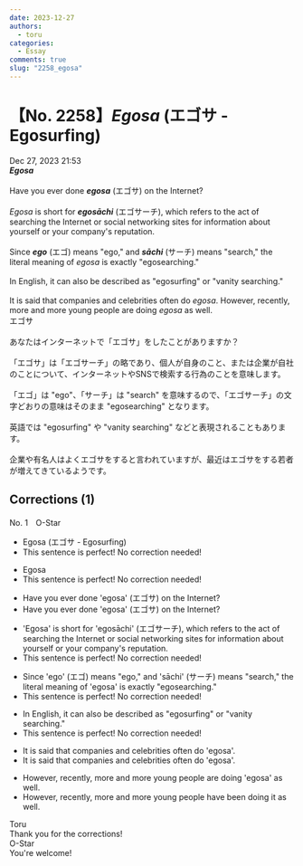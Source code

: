 ```yaml
---
date: 2023-12-27
authors:
  - toru
categories:
  - Essay
comments: true
slug: "2258_egosa"
---
```


# 【No. 2258】<strong><em>Egosa</em></strong> (エゴサ - Egosurfing)
<div class="date">Dec 27, 2023 21:53</div>
<div id="post"><div id="body_show_ori">
<strong><em>Egosa</em></strong><br/><br/>Have you ever done <strong><em>egosa</em></strong> (エゴサ) on the Internet?<br/><br/><em>Egosa</em> is short for <strong><em>egosāchi</em></strong> (エゴサーチ), which refers to the act of searching the Internet or social networking sites for information about yourself or your company's reputation.<br/><br/>Since <strong><em>ego</em></strong> (エゴ) means "ego," and <strong><em>sāchi</em></strong> (サーチ) means "search," the literal meaning of <em>egosa</em> is exactly "egosearching."<br/><br/>In English, it can also be described as "egosurfing" or "vanity searching."<br/><br/>It is said that companies and celebrities often do <em>egosa</em>. However, recently, more and more young people are doing <em>egosa</em> as well.
</div></div>

<!-- more -->

<div id="post_ja"><div id="body_show_mo">
エゴサ<br/><br/>あなたはインターネットで「エゴサ」をしたことがありますか？<br/><br/>「エゴサ」は「エゴサーチ」の略であり、個人が自身のこと、または企業が自社のことについて、インターネットやSNSで検索する行為のことを意味します。<br/><br/>「エゴ」は "ego"、「サーチ」は "search" を意味するので、「エゴサーチ」の文字どおりの意味はそのまま "egosearching" となります。<br/><br/>英語では "egosurfing" や "vanity searching" などと表現されることもあります。<br/><br/>企業や有名人はよくエゴサをすると言われていますが、最近はエゴサをする若者が増えてきているようです。
</div></div>

## Corrections (1)
<div id="block"><div class="first_name"> No. 1　<span class="just_name">O-Star</span></div><div id="block2">
<ul class="correction_field">
<li class="incorrect">Egosa (エゴサ - Egosurfing)</li>
<li class="corrected perfect">This sentence is perfect! No correction needed!</li>
</ul>
<ul class="correction_field">
<li class="incorrect">Egosa</li>
<li class="corrected perfect">This sentence is perfect! No correction needed!</li>
</ul>
<ul class="correction_field">
<li class="incorrect">Have you ever done 'egosa' (エゴサ) on the Internet?</li>
<li class="corrected correct">
Have you ever <span class="f_gray">done</span> 'egosa' (エゴサ) on the Internet?
</li>
</ul>
<ul class="correction_field">
<li class="incorrect">'Egosa' is short for 'egosāchi' (エゴサーチ), which refers to the act of searching the Internet or social networking sites for information about yourself or your company's reputation.</li>
<li class="corrected perfect">This sentence is perfect! No correction needed!</li>
</ul>
<ul class="correction_field">
<li class="incorrect">Since 'ego' (エゴ) means "ego," and 'sāchi' (サーチ) means "search," the literal meaning of 'egosa' is exactly "egosearching."</li>
<li class="corrected perfect">This sentence is perfect! No correction needed!</li>
</ul>
<ul class="correction_field">
<li class="incorrect">In English, it can also be described as "egosurfing" or "vanity searching."</li>
<li class="corrected perfect">This sentence is perfect! No correction needed!</li>
</ul>
<ul class="correction_field">
<li class="incorrect">It is said that companies and celebrities often do 'egosa'.</li>
<li class="corrected correct">
It is said that companies and celebrities often<span class="f_gray"> do</span> 'egosa'.
</li>
</ul>
<ul class="correction_field">
<li class="incorrect">However, recently, more and more young people are doing 'egosa' as well.</li>
<li class="corrected correct">
However, recently, more and more young people<span class="f_bold"> have been doing it</span> as well.
</li>
</ul>
</div><div class="name"><span class="just_name">Toru</span><br>
Thank you for the corrections!
</div>
<div class="name"><span class="just_name">O-Star</span><br>
You're welcome!
</div>
</div>
